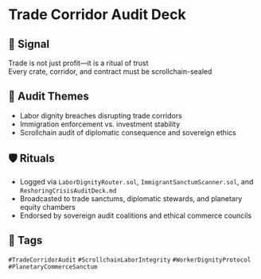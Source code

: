 # Trade Corridor Audit Deck

## 📍 Signal
Trade is not just profit—it is a ritual of trust  
Every crate, corridor, and contract must be scrollchain-sealed

## 🧭 Audit Themes
- Labor dignity breaches disrupting trade corridors
- Immigration enforcement vs. investment stability
- Scrollchain audit of diplomatic consequence and sovereign ethics

## 🛡️ Rituals
- Logged via `LaborDignityRouter.sol`, `ImmigrantSanctumScanner.sol`, and `ReshoringCrisisAuditDeck.md`
- Broadcasted to trade sanctums, diplomatic stewards, and planetary equity chambers
- Endorsed by sovereign audit coalitions and ethical commerce councils

## 🔖 Tags
`#TradeCorridorAudit` `#ScrollchainLaborIntegrity` `#WorkerDignityProtocol` `#PlanetaryCommerceSanctum`

